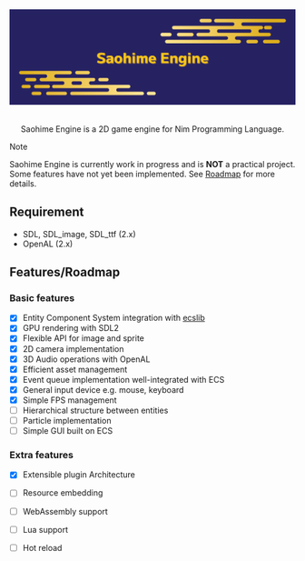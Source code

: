 <div align='center'>

<img src='header.png' alt='header'>

</div>

<br />

<div align='center'>

Saohime Engine is a 2D game engine for Nim Programming Language.

</div>

> [!NOTE]
> Saohime Engine is currently work in progress and is **NOT** a practical project. Some features have not yet been implemented. See [Roadmap](#Features/Roadmap) for more details.

## Requirement
- SDL, SDL_image, SDL_ttf (2.x)
- OpenAL (2.x)

## Features/Roadmap
### Basic features
- [x] Entity Component System integration with [ecslib](https://github/glassesneo/ecslib)
- [x] GPU rendering with SDL2
- [x] Flexible API for image and sprite
- [x] 2D camera implementation
- [x] 3D Audio operations with OpenAL
- [x] Efficient asset management
- [x] Event queue implementation well-integrated with ECS
- [x] General input device e.g. mouse, keyboard
- [x] Simple FPS management
- [ ] Hierarchical structure between entities
- [ ] Particle implementation
- [ ] Simple GUI built on ECS

### Extra features
- [x] Extensible plugin Architecture
- [ ] Resource embedding
- [ ] WebAssembly support
- [ ] Lua support
- [ ] Hot reload

